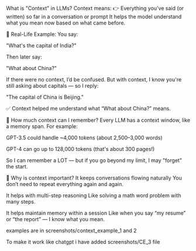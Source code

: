 What is "Context" in LLMs?
Context means:
👉 Everything you’ve said (or written) so far in a conversation or prompt
It helps the model understand what you mean now based on what came before.

🔸 Real-Life Example:
You say:

"What's the capital of India?"

Then later say:

"What about China?"

If there were no context, I’d be confused.
But with context, I know you're still asking about capitals — so I reply:

"The capital of China is Beijing."

✅ Context helped me understand what “What about China?” means.



🔹 How much context can I remember?
Every LLM has a context window, like a memory span. For example:

GPT-3.5 could handle ~4,000 tokens (about 2,500–3,000 words)

GPT-4 can go up to 128,000 tokens (that's about 300 pages!)

So I can remember a LOT — but if you go beyond my limit, I may "forget" the start.

🔹 Why is context important?
It keeps conversations flowing naturally
You don’t need to repeat everything again and again.

It helps with multi-step reasoning
Like solving a math word problem with many steps.

It helps maintain memory within a session
Like when you say “my resume” or “the report” — I know what you mean.

examples are in screenshots/context_example_1 and 2

To make it work like chatgpt i have added screenshots/CE_3 file